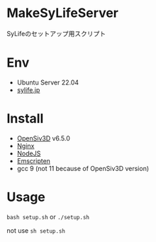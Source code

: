 # MakeSyLifeServer
SyLifeのセットアップ用スクリプト


# Env
- Ubuntu Server 22.04
- [sylife.jp](https://sylife.jp)

# Install
- [OpenSiv3D](https://github.com/Siv3D/OpenSiv3D) v6.5.0
- [Nginx](https://nginx.org/)
- [NodeJS](https://nodejs.org/)
- [Emscripten](https://emscripten.org/)
- gcc 9 (not 11 because of OpenSiv3D version)

# Usage
`bash setup.sh`
or
`./setup.sh`


not use
`sh setup.sh`

